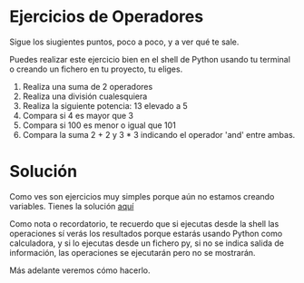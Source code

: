 # Ejercicios de Operadores

Sigue los siugientes puntos, poco a poco, y a ver qué te sale.

Puedes realizar este ejercicio bien en el shell de Python usando tu terminal o creando un fichero en tu proyecto, tu eliges.

1. Realiza una suma de 2 operadores
2. Realiza una división cualesquiera
3. Realiza la siguiente potencia: 13 elevado a 5
4. Compara si 4 es mayor que 3
5. Compara si 100 es menor o igual que 101
6. Compara la suma 2 + 2 y 3 * 3 indicando el operador 'and' entre ambas.

# Solución

Como ves son ejercicios muy simples porque aún no estamos creando variables. Tienes la solución [aquí](/5%20-%20Operadores/solucion_operadores.py)

Como nota o recordatorio, te recuerdo que si ejecutas desde la shell las operaciones sí verás los resultados porque estarás usando Python como calculadora, y si lo ejecutas desde un fichero py, si no se indica salida de información, las operaciones se ejecutarán pero no se mostrarán.

Más adelante veremos cómo hacerlo.